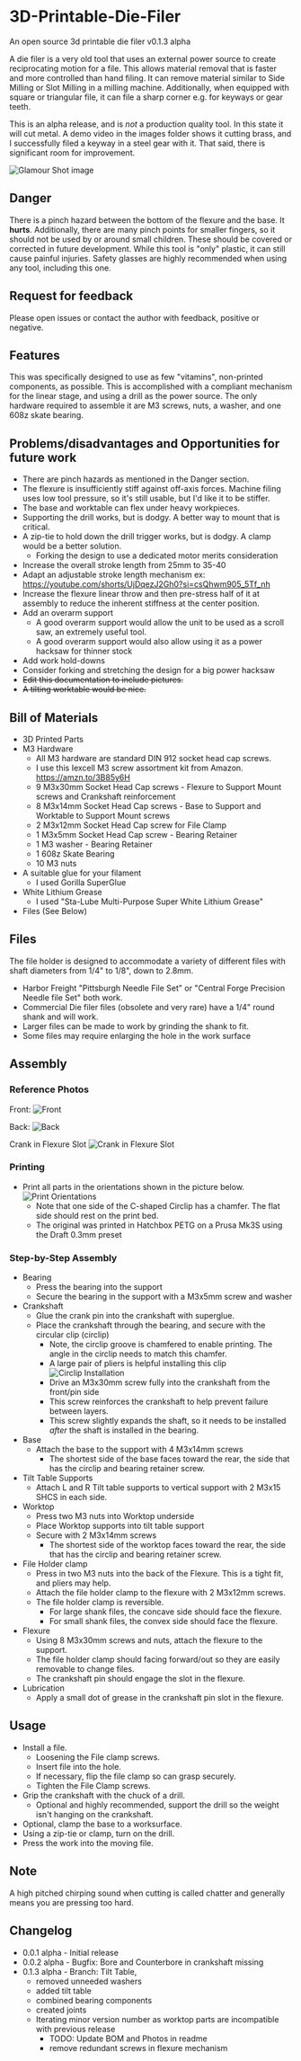 # 3D-Printable-Die-Filer

An open source 3d printable die filer v0.1.3 alpha

A die filer is a very old tool that uses an external power source to create reciprocating motion for a file.  This allows material removal that is faster and more controlled than hand filing.  It can remove material similar to Side Milling or Slot Milling in a milling machine.  Additionally, when equipped with square or triangular file, it can file a sharp corner e.g. for keyways or gear teeth.

This is an alpha release, and is *not* a production quality tool.  In this state it will cut metal. A demo video in the images folder shows it cutting brass, and I successfully filed a keyway in a steel gear with it.  That said, there is significant room for improvement.

![Glamour Shot image](Images/v0.1aPretty.jpg)

## Danger

 There is a pinch hazard between the bottom of the flexure and the base.  It **hurts**.  Additionally, there are many pinch points for smaller fingers, so it should not be used by or around small children. These should be covered or corrected in future development. While this tool is "only" plastic, it can still cause painful injuries. Safety glasses are highly recommended when using any tool, including this one.

## Request for feedback

Please open issues or contact the author with feedback, positive or negative.  

## Features

This was specifically designed to use as few "vitamins", non-printed components,  as possible.  This is accomplished with a compliant mechanism for the linear stage, and using a drill as the power source.  The only hardware required to assemble it are M3 screws, nuts, a washer, and one 608z skate bearing.

## Problems/disadvantages and Opportunities for future work

* There are pinch hazards as mentioned in the Danger section.
* The flexure is insufficiently stiff against off-axis forces. Machine filing uses low tool pressure, so it's still usable, but I'd like it to be stiffer.
* The base and worktable can flex under heavy workpieces.
* Supporting the drill works, but is dodgy. A better way to mount that is critical.
* A zip-tie to hold down the drill trigger works, but is dodgy. A clamp would be a better solution.
  * Forking the design to use a dedicated motor merits consideration
* Increase the overall stroke length from 25mm to 35-40
* Adapt an adjustable stroke length mechanism ex: <https://youtube.com/shorts/UjDqezJ2Gh0?si=csQhwm905_5Tf_nh>
* Increase the flexure linear throw and then pre-stress half of it at assembly to reduce the inherent stiffness at the center position.
* Add an overarm support
  * A good overarm support would allow the unit to be used as a scroll saw, an extremely useful tool.
  * A good overarm support would also allow using it as a power hacksaw for thinner stock
* Add work hold-downs
* Consider forking and stretching the design for a big power hacksaw
* ~~Edit this documentation to include pictures.~~
* ~~A tilting worktable would be nice.~~

## Bill of Materials

* 3D Printed Parts
* M3 Hardware
  * All M3 hardware are standard DIN 912 socket head cap screws.
  * I use this Iexcell M3 screw assortment kit from Amazon. <https://amzn.to/3B85y6H>
  * 9 M3x30mm Socket Head Cap screws - Flexure to Support Mount screws and Crankshaft reinforcement
  * 8 M3x14mm Socket Head Cap screws - Base to Support and Worktable to Support Mount screws
  * 2 M3x12mm Socket Head Cap screw for File Clamp
  * 1 M3x5mm Socket Head Cap screw - Bearing Retainer
  * 1 M3 washer - Bearing Retainer
  * 1 608z Skate Bearing
  * 10 M3 nuts
* A suitable glue for your filament
  * I used Gorilla SuperGlue
* White Lithium Grease
  * I used "Sta-Lube Multi-Purpose Super White Lithium Grease"
* Files (See Below)

## Files

The file holder is designed to accommodate a variety of different files with shaft diameters from 1/4" to 1/8", down to 2.8mm.

* Harbor Freight "Pittsburgh Needle File Set" or "Central Forge Precision Needle file Set" both work.
* Commercial Die filer files (obsolete and very rare) have a 1/4" round shank and will work.
* Larger files can be made to work by grinding the shank to fit.
* Some files may require enlarging the hole in the work surface

## Assembly

### Reference Photos

Front:
![Front](Images/Frontside.jpg)

Back:
![Back](Images/Backside.jpg)

Crank in Flexure Slot
![Crank in Flexure Slot](Images/FlexureAndCrankshaft.jpg)

### Printing

* Print all parts in the orientations shown in the picture below.
![Print Orientations](Images/PrintOrientations.png)
  * Note that one side of the C-shaped Circlip has a chamfer.  The flat side should rest on the print bed.
  * The original was printed in Hatchbox PETG on a Prusa Mk3S using the Draft 0.3mm preset

### Step-by-Step Assembly

* Bearing
  * Press the bearing into the support
  * Secure the bearing in the support with a M3x5mm screw and washer
* Crankshaft
  * Glue the crank pin into the crankshaft with superglue.
  * Place the crankshaft through the bearing, and secure with the circular clip (circlip)
    * Note, the circlip groove is chamfered to enable printing.  The angle in the circlip needs to match this chamfer.
    * A large pair of pliers is helpful installing this clip
![Circlip Installation](Images/CirclipInstallation.jpg)
    * Drive an M3x30mm screw fully into the crankshaft from the front/pin side
    * This screw reinforces the crankshaft to help prevent failure between layers.
    * This screw slightly expands the shaft, so it needs to be installed *after* the shaft is installed in the bearing.
* Base
  * Attach the base to the support with 4 M3x14mm screws
    * The shortest side of the base faces toward the rear, the side that has the circlip and bearing retainer screw.
* Tilt Table Supports
  * Attach L and R Tilt table supports to vertical support with 2 M3x15 SHCS in each side.  
* Worktop
  * Press two M3 nuts into Worktop underside
  * Place Worktop supports into tilt table support
  * Secure with 2 M3x14mm screws
    * The shortest side of the worktop faces toward the rear, the side that has the circlip and bearing retainer screw.
* File Holder clamp
  * Press in two M3 nuts into the back of the Flexure.  This is a tight fit, and pliers may help.
  * Attach the file holder clamp to the flexure with 2 M3x12mm screws.
  * The file holder clamp is reversible.
    * For large shank files, the concave side should face the flexure.
    * For small shank files, the convex side should face the flexure.
* Flexure
  * Using 8 M3x30mm screws and nuts, attach the flexure to the support.
  * The file holder clamp should facing forward/out so they are easily removable to change files.
  * The crankshaft pin should engage the slot in the flexure.
* Lubrication
  * Apply a small dot of grease in the crankshaft pin slot in the flexure.

## Usage

* Install a file.
  * Loosening the File clamp screws.
  * Insert file into the hole.
  * If necessary, flip the file clamp so can grasp securely.
  * Tighten the File Clamp screws.
* Grip the crankshaft with the chuck of a drill.
  * Optional and highly recommended, support the drill so the weight isn't hanging on the crankshaft.
* Optional, clamp the base to a worksurface.
* Using a zip-tie or clamp, turn on the drill.
* Press the work into the moving file.

## Note

 A high pitched chirping sound when cutting is called chatter and generally means you are pressing too hard.

## Changelog

* 0.0.1 alpha - Initial release
* 0.0.2 alpha - Bugfix: Bore and Counterbore in crankshaft missing
* 0.1.3 alpha - Branch: Tilt Table,
  * removed unneeded washers
  * added tilt table
  * combined bearing components
  * created joints
  * Iterating minor version number as worktop parts are incompatible with previous release
    * TODO: Update BOM and Photos in readme
	* remove redundant screws in flexure mechanism
